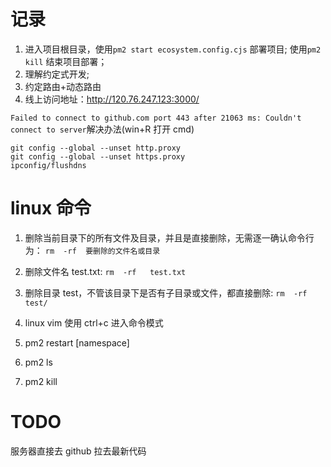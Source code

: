 # 记录

1. 进入项目根目录，使用`pm2 start ecosystem.config.cjs` 部署项目; 使用`pm2 kill` 结束项目部署；
2. 理解约定式开发;
3. 约定路由+动态路由
4. 线上访问地址：http://120.76.247.123:3000/

`Failed to connect to github.com port 443 after 21063 ms: Couldn't connect to server`解决办法(win+R 打开 cmd)

```
git config --global --unset http.proxy
git config --global --unset https.proxy
ipconfig/flushdns
```

# linux 命令

1. 删除当前目录下的所有文件及目录，并且是直接删除，无需逐一确认命令行为：
   `rm  -rf  要删除的文件名或目录`

2. 删除文件名 test.txt:
   `rm  -rf   test.txt`

3. 删除目录 test，不管该目录下是否有子目录或文件，都直接删除:
   `rm  -rf   test/`

4. linux vim 使用 ctrl+c 进入命令模式

5. pm2 restart [namespace]

6. pm2 ls

7. pm2 kill

# TODO

服务器直接去 github 拉去最新代码
